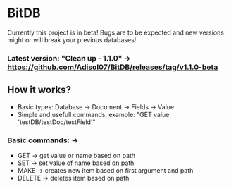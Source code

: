 # BitDB
Currently this project is in beta! Bugs are to be expected and new versions might or will break your previous databases!

### Latest version: "Clean up - 1.1.0" -> https://github.com/Adisol07/BitDB/releases/tag/v1.1.0-beta

## How it works?
 - Basic types: Database -> Document -> Fields -> Value
 - Simple and usefull commands, example: "GET value 'testDB/testDoc/testField'"

### Basic commands: -> 
 - GET -> get value or name based on path
 - SET -> set value of name based on path
 - MAKE -> creates new item based on first argument and path
 - DELETE -> deletes item based on path
